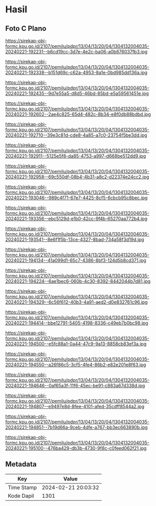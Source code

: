 # Hasil

## Foto C Plano

https://sirekap-obj-formc.kpu.go.id/2107/pemilu/pdpr/13/04/13/20/04/1304132004035-20240221-192231--b6cd19cc-3d7e-4e2c-ba06-a0b676037fb3.jpg

https://sirekap-obj-formc.kpu.go.id/2107/pemilu/pdpr/13/04/13/20/04/1304132004035-20240221-192338--b151d69c-c62a-4953-8a1e-0bd985dd136a.jpg

https://sirekap-obj-formc.kpu.go.id/2107/pemilu/pdpr/13/04/13/20/04/1304132004035-20240221-192435--9d7e55a5-d8d5-46bd-85bd-e5a59561451e.jpg

https://sirekap-obj-formc.kpu.go.id/2107/pemilu/pdpr/13/04/13/20/04/1304132004035-20240221-192602--2ae4c825-65d4-482c-8b34-e8f0db88bdbd.jpg

https://sirekap-obj-formc.kpu.go.id/2107/pemilu/pdpr/13/04/13/20/04/1304132004035-20240221-192710--39e3c81d-cde8-4a85-a7c0-23754f5be3dd.jpg

https://sirekap-obj-formc.kpu.go.id/2107/pemilu/pdpr/13/04/13/20/04/1304132004035-20240221-192911--5125e5f8-da85-4753-a997-d668be512dd9.jpg

https://sirekap-obj-formc.kpu.go.id/2107/pemilu/pdpr/13/04/13/20/04/1304132004035-20240221-192958--69c550df-08b4-4b31-a8c2-d22374e24cc2.jpg

https://sirekap-obj-formc.kpu.go.id/2107/pemilu/pdpr/13/04/13/20/04/1304132004035-20240221-193046--989c4f71-67e7-4425-8cf5-6cbcb95c8bec.jpg

https://sirekap-obj-formc.kpu.go.id/2107/pemilu/pdpr/13/04/13/20/04/1304132004035-20240221-193356--ebc5129d-e1b0-42cc-9f4b-65270aa772b4.jpg

https://sirekap-obj-formc.kpu.go.id/2107/pemilu/pdpr/13/04/13/20/04/1304132004035-20240221-193541--8e6f1f5b-13ce-4327-8bad-734a58f3d19d.jpg

https://sirekap-obj-formc.kpu.go.id/2107/pemilu/pdpr/13/04/13/20/04/1304132004035-20240221-194134--41a099d1-65c7-4386-8bf3-124d5b8cd371.jpg

https://sirekap-obj-formc.kpu.go.id/2107/pemilu/pdpr/13/04/13/20/04/1304132004035-20240221-194224--6ae1bec6-060b-4c30-8392-8442044b7d81.jpg

https://sirekap-obj-formc.kpu.go.id/2107/pemilu/pdpr/13/04/13/20/04/1304132004035-20240221-194329--6c56f612-40b3-4a91-aed2-d0e832761c96.jpg

https://sirekap-obj-formc.kpu.go.id/2107/pemilu/pdpr/13/04/13/20/04/1304132004035-20240221-194414--bbe12791-5405-4198-8336-c49eb7b0bc98.jpg

https://sirekap-obj-formc.kpu.go.id/2107/pemilu/pdpr/13/04/13/20/04/1304132004035-20240221-194500--e5fc88a1-0a44-47c9-9a13-8858cb83ef3a.jpg

https://sirekap-obj-formc.kpu.go.id/2107/pemilu/pdpr/13/04/13/20/04/1304132004035-20240221-194550--a26f86c5-3cf5-4fe4-86b2-e82e201e8f63.jpg

https://sirekap-obj-formc.kpu.go.id/2107/pemilu/pdpr/13/04/13/20/04/1304132004035-20240221-194646--0af65a3f-11f6-45ec-be91-c883a67d338d.jpg

https://sirekap-obj-formc.kpu.go.id/2107/pemilu/pdpr/13/04/13/20/04/1304132004035-20240221-194807--e9497e8d-8fee-4101-afed-35cdff8544a2.jpg

https://sirekap-obj-formc.kpu.go.id/2107/pemilu/pdpr/13/04/13/20/04/1304132004035-20240221-194851--7b19d66a-9ceb-4dfe-a767-bb3ec663890b.jpg

https://sirekap-obj-formc.kpu.go.id/2107/pemilu/pdpr/13/04/13/20/04/1304132004035-20240221-195100--476ba429-db3b-4730-9f8c-c0feed062f21.jpg


## Metadata

| Key        | Value               |
| ---------- | ------------------- |
| Time Stamp | 2024-02-21 20:03:32 |
| Kode Dapil | 1301                |




